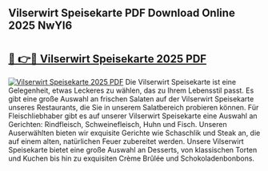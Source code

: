 ## Vilserwirt Speisekarte PDF Download Online 2025 NwYI6

# <h2><a href="http://gc6md8.nevu.top/?p=Vilserwirt+Speisekarte">🔗 👉🔴 Vilserwirt Speisekarte 2025 PDF</a></h2>

[![Vilserwirt Speisekarte 2025 PDF](https://i.imgur.com/dBaPXMq.png)](http://gc6md8.nevu.top/?p=Vilserwirt+Speisekarte)
Die Vilserwirt Speisekarte ist eine Gelegenheit, etwas Leckeres zu wählen, das zu Ihrem Lebensstil passt. Es gibt eine große Auswahl an frischen Salaten auf der Vilserwirt Speisekarte unseres Restaurants, die Sie in unserem Salatbereich probieren können. Für Fleischliebhaber gibt es auf unserer Vilserwirt Speisekarte eine Auswahl an Gerichten: Rindfleisch, Schweinefleisch, Huhn und Fisch. Unseren Auserwählten bieten wir exquisite Gerichte wie Schaschlik und Steak an, die auf einem alten, natürlichen Feuer zubereitet werden. Unsere Vilserwirt Speisekarte bietet eine große Auswahl an Desserts, von klassischen Torten und Kuchen bis hin zu exquisiten Crème Brûlée und Schokoladenbonbons.
